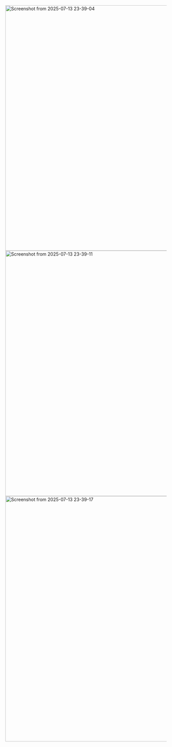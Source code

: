 <img width="1366" height="768" alt="Screenshot from 2025-07-13 23-39-04" src="https://github.com/user-attachments/assets/3a6899fe-7a7b-4adc-8148-d63a32eb6e32" />
<img width="1366" height="768" alt="Screenshot from 2025-07-13 23-39-11" src="https://github.com/user-attachments/assets/3d9ae05a-2ff8-43b1-b262-3627cdabef5e" />
<img width="1366" height="768" alt="Screenshot from 2025-07-13 23-39-17" src="https://github.com/user-attachments/assets/b4742d68-11f0-43cc-80bb-0127dada1ba2" />
